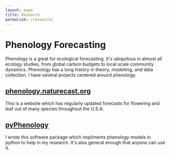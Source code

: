 ```yaml
---
layout: page
title: Research
permalink: /research/
---
```


# Phenology Forecasting
Phenology is a great for ecological forecasting. It's ubiquitous in almost all ecology studies, from global carbon budgets to local scale community dynamics. Phenology has a long history in theory, modelling, and data collection. I have several projects centered around phenology.

## [phenology.naturecast.org](http://phenology.naturecast.org "Phenology Forecasts")
This is a website which has regularly updated forecasts for flowering and leaf out of many species throughout the U.S.A.

## [pyPhenology](http://pyphenology.readthedocs.io "pyPhenology")
I wrote this software package which impliments phenology models in python to help in my research. It's also general enough that anyone can use it. 
